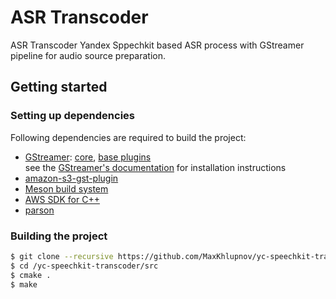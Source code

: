 # ASR Transcoder 
ASR Transcoder Yandex Sppechkit based ASR process with GStreamer pipeline for audio source preparation.

## Getting started
### Setting up dependencies
Following dependencies are required to build the project:
 * [GStreamer](https://gstreamer.freedesktop.org/): [core](https://gitlab.freedesktop.org/gstreamer/gstreamer), [base plugins](https://gitlab.freedesktop.org/gstreamer/gst-plugins-base)  
 see the [GStreamer's documentation](https://gstreamer.freedesktop.org/documentation/installing/index.html?gi-language=c) for installation instructions
 * [amazon-s3-gst-plugin](https://github.com/amzn/amazon-s3-gst-plugin)
 * [Meson build system](https://mesonbuild.com/)
 * [AWS SDK for C++](https://aws.amazon.com/sdk-for-cpp/)
 * [parson](https://github.com/kgabis/parson)

### Building the project
```bash
$ git clone --recursive https://github.com/MaxKhlupnov/yc-speechkit-transcoder
$ cd /yc-speechkit-transcoder/src
$ cmake .
$ make
```
